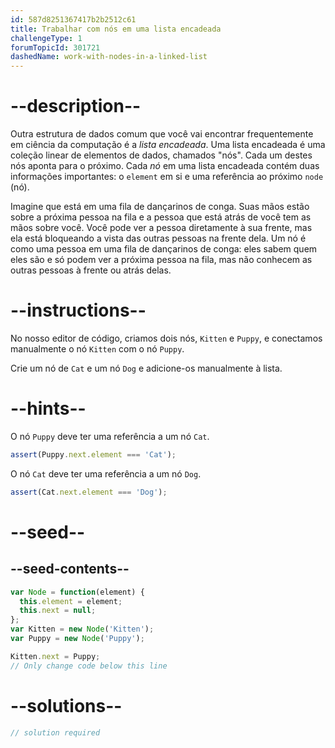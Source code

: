 ```yaml
---
id: 587d8251367417b2b2512c61
title: Trabalhar com nós em uma lista encadeada
challengeType: 1
forumTopicId: 301721
dashedName: work-with-nodes-in-a-linked-list
---
```


# --description--

Outra estrutura de dados comum que você vai encontrar frequentemente em ciência da computação é a <dfn>lista encadeada</dfn>. Uma lista encadeada é uma coleção linear de elementos de dados, chamados "nós". Cada um destes nós aponta para o próximo. Cada <dfn>nó</dfn> em uma lista encadeada contém duas informações importantes: o `element` em si e uma referência ao próximo `node` (nó).

Imagine que está em uma fila de dançarinos de conga. Suas mãos estão sobre a próxima pessoa na fila e a pessoa que está atrás de você tem as mãos sobre você. Você pode ver a pessoa diretamente à sua frente, mas ela está bloqueando a vista das outras pessoas na frente dela. Um nó é como uma pessoa em uma fila de dançarinos de conga: eles sabem quem eles são e só podem ver a próxima pessoa na fila, mas não conhecem as outras pessoas à frente ou atrás delas.

# --instructions--

No nosso editor de código, criamos dois nós, `Kitten` e `Puppy`, e conectamos manualmente o nó `Kitten` com o nó `Puppy`.

Crie um nó de `Cat` e um nó `Dog` e adicione-os manualmente à lista.

# --hints--

O nó `Puppy` deve ter uma referência a um nó `Cat`.

```js
assert(Puppy.next.element === 'Cat');
```

O nó `Cat` deve ter uma referência a um nó `Dog`.

```js
assert(Cat.next.element === 'Dog');
```

# --seed--

## --seed-contents--

```js
var Node = function(element) {
  this.element = element;
  this.next = null;
};
var Kitten = new Node('Kitten');
var Puppy = new Node('Puppy');

Kitten.next = Puppy;
// Only change code below this line
```

# --solutions--

```js
// solution required
```
